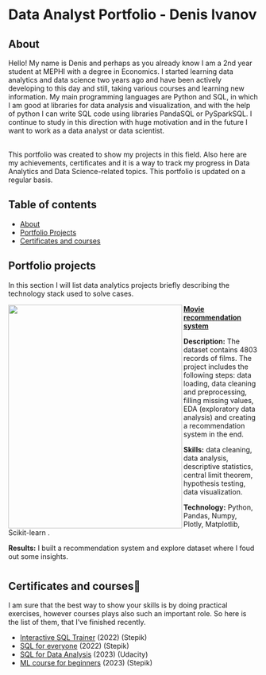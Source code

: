 # Data Analyst Portfolio - Denis Ivanov

## About
Hello! My name is Denis and perhaps as you already know I am a 2nd year student at MEPHI with a degree in Economics. I started learning data analytics and data science two years ago and have been actively developing to this day and still, taking various courses and learning new information. My main programming languages are Python and SQL, in which I am good at libraries for data analysis and visualization, and with the help of python I can write SQL code using libraries PandaSQL or PySparkSQL. I continue to study in this direction with huge motivation and in the future I want to work as a data analyst or data scientist. 

<br>
This portfolio was created to show my projects in this field. Also here are my achievements, certificates and it is a way to track my progress in Data Analytics and Data Science-related topics. This portfolio is updated on a regular basis.
<br>

## Table of contents
- [About](#about)
- [Portfolio Projects](#portfolio-projects)
- [Certificates and courses](#certificates-and-courses)



## Portfolio projects
In this section I will list data analytics projects briefly describing the technology stack used to solve cases.

<img align="left" width="350" height="450" src="https://cdnstatic.rg.ru/uploads/images/157/11/13/900.jpg"> **[Movie recommendation system](https://github.com/deNzik3/data_analytics_projects/blob/main/movie_rec.ipynb)**

**Description:** The dataset contains 4803 records of films. The project includes the following steps: data loading, data cleaning and preprocessing, filling missing values, EDA (exploratory data analysis) and creating a recommendation system in the end.


**Skills:** data cleaning, data analysis, descriptive statistics, central limit theorem, hypothesis testing, data visualization.  


**Technology:** Python, Pandas, Numpy, Plotly, Matplotlib, Scikit-learn .  


**Results:** I built a recommendation system and explore dataset where I foud out some insights.  



#




























## Certificates and courses📜

I am sure that the best way to show your skills is by doing practical exercises, however courses plays also such an important role. So here is the list of them, that I've finished recently.

* [Interactive SQL Trainer](https://stepik.org/cert/1959546) (2022) (Stepik)
* [SQL for everyone](https://stepik.org/cert/1574139) (2022) (Stepik)
* [SQL for Data Analysis](https://disk.yandex.ru/i/AX2bJUKksYDbDg) (2023) (Udacity)
* [ML course for beginners](https://disk.yandex.ru/i/Sv_3XgOED6D1Ig) (2023) (Stepik)
